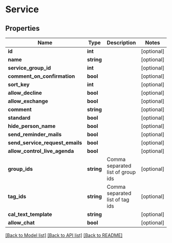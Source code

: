 # Service

## Properties
Name | Type | Description | Notes
------------ | ------------- | ------------- | -------------
**id** | **int** |  | [optional] 
**name** | **string** |  | [optional] 
**service_group_id** | **int** |  | [optional] 
**comment_on_confirmation** | **bool** |  | [optional] 
**sort_key** | **int** |  | [optional] 
**allow_decline** | **bool** |  | [optional] 
**allow_exchange** | **bool** |  | [optional] 
**comment** | **string** |  | [optional] 
**standard** | **bool** |  | [optional] 
**hide_person_name** | **bool** |  | [optional] 
**send_reminder_mails** | **bool** |  | [optional] 
**send_service_request_emails** | **bool** |  | [optional] 
**allow_control_live_agenda** | **bool** |  | [optional] 
**group_ids** | **string** | Comma separated list of group ids | [optional] 
**tag_ids** | **string** | Comma separated list of tag ids | [optional] 
**cal_text_template** | **string** |  | [optional] 
**allow_chat** | **bool** |  | [optional] 

[[Back to Model list]](../../README.md#documentation-for-models) [[Back to API list]](../../README.md#documentation-for-api-endpoints) [[Back to README]](../../README.md)

